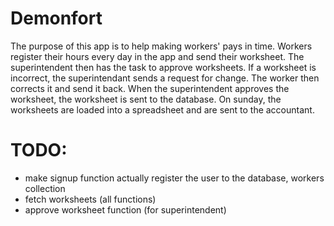 <h1>Demonfort</h1>
The purpose of this app is to help making workers' pays in time. Workers register their hours every day in the app and send their worksheet. The superintendent then has the task to approve worksheets. If a worksheet is incorrect, the superintendant sends a request for change. The worker then corrects it and send it back. When the superintendent approves the worksheet, the worksheet is sent to the database. On sunday, the worksheets are loaded into a spreadsheet and are sent to the accountant.

# TODO:
- make signup function actually register the user to the database, workers collection
- fetch worksheets (all functions)
- approve worksheet function (for superintendent)
